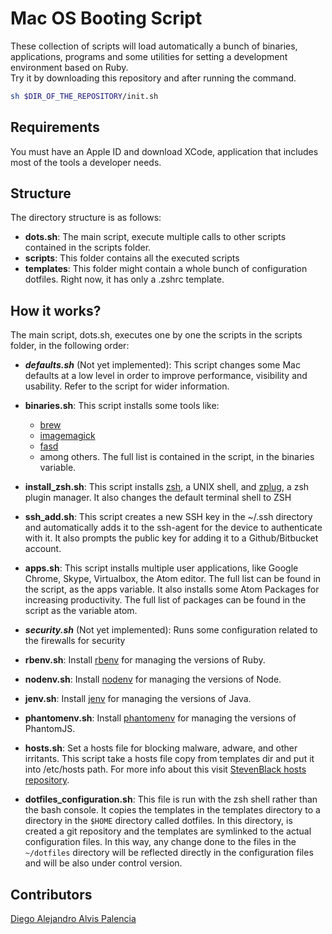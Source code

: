 # Mac OS Booting Script
These collection of scripts will load automatically a bunch of binaries, applications,
programs and some utilities for setting a development environment based on Ruby.<br>
Try it by downloading this repository and after running the command.<br>
```bash
sh $DIR_OF_THE_REPOSITORY/init.sh
```
## Requirements
You must have an Apple ID and download XCode, application that includes most of the
tools a developer needs.

## Structure
The directory structure is as follows: <br>
* <b>dots.sh</b>: The main script, execute multiple calls to other scripts contained in
the scripts folder.
* <b>scripts</b>: This folder contains all the executed scripts
* <b>templates</b>: This folder might contain a whole bunch of configuration dotfiles. Right now,
it has only a .zshrc template.

## How it works?
The main script, dots.sh, executes one by one the scripts in the scripts folder, in the following
order:
* <b><i>defaults.sh</b></i> (Not yet implemented): This script changes some Mac defaults at a low
level in order to improve performance, visibility and usability. Refer to the script for wider information.

* <b>binaries.sh</b>: This script installs some tools like:
  * [brew](http://brew.sh/)
  * [imagemagick](http://www.imagemagick.org/script/index.php)
  * [fasd](https://github.com/clvv/fasd)
  * among others. The full list is contained in the script, in the binaries variable.


* <b>install_zsh.sh</b>: This script installs [zsh](http://www.zsh.org/), a UNIX shell, and
[zplug](https://github.com/zplug/zplug), a zsh plugin manager. It also changes the default terminal
shell to ZSH

* <b>ssh_add.sh</b>: This script creates a new SSH key in the ~/.ssh directory and automatically
adds it to the ssh-agent for the device to authenticate with it. It also prompts the public key
for adding it to a Github/Bitbucket account.

* <b>apps.sh</b>: This script installs multiple user applications, like Google Chrome, Skype,
Virtualbox, the Atom editor. The full list can be found in the script, as the apps variable.
It also installs some Atom Packages for increasing productivity. The full list of packages can
be found in the script as the variable atom.

* <b><i>security.sh</b></i> (Not yet implemented): Runs some configuration related
to the firewalls for security

* <b>rbenv.sh</b>: Install [rbenv](https://github.com/rbenv/rbenv) for managing the versions of Ruby.

* <b>nodenv.sh</b>: Install [nodenv](https://github.com/nodenv/nodenv) for managing the versions of Node.

* <b>jenv.sh</b>: Install [jenv](https://github.com/gcuisinier/jenv) for managing the versions of Java.

* <b>phantomenv.sh</b>: Install [phantomenv](https://github.com/boxen/phantomenv) for managing the versions of PhantomJS.

* <b>hosts.sh</b>: Set a hosts file for blocking malware, adware, and other irritants. This script take a hosts file copy from templates dir and put it into /etc/hosts path. For more info about this visit [StevenBlack hosts repository](https://github.com/StevenBlack/hosts).

* <b>dotfiles_configuration.sh</b>: This file is run with the zsh shell rather than the bash console. It copies the templates in the templates directory to a directory in the `$HOME` directory called dotfiles. In this directory, is created a git repository and the templates are symlinked to the actual configuration files. In this way, any change done to the files in the `~/dotfiles` directory will be reflected directly in the configuration files and will be also under control version.

## Contributors
[Diego Alejandro Alvis Palencia](https://github.com/diegoalvis)
